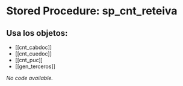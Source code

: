 # Stored Procedure: sp_cnt_reteiva

## Usa los objetos:
- [[cnt_cabdoc]]
- [[cnt_cuedoc]]
- [[cnt_puc]]
- [[gen_terceros]]

*No code available.*
